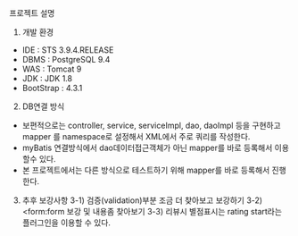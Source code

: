 
프로젝트 설명

1. 개발 환경
  - IDE : STS 3.9.4.RELEASE
  - DBMS : PostgreSQL 9.4
  - WAS : Tomcat 9
  - JDK : JDK 1.8
  - BootStrap : 4.3.1
  
 2. DB연결 방식
   - 보편적으로는 controller, service, serviceImpl, dao, daoImpl 등을 구현하고 mapper 를 namespace로 설정해서 XML에서 주로 쿼리를 작성한다.
   - myBatis 연결방식에서 dao데이터접근객체가 아닌 mapper를 바로 등록해서 이용할수 있다.
   - 본 프로젝트에서는 다른 방식으로 테스트하기 위해 mapper를 바로 등록해서 진행한다.

 3. 추후 보강사항 
   3-1) 검증(validation)부분 조금 더 찾아보고 보강하기
   3-2) <form:form 보강 및 내용좀 찾아보기 
   3-3) 리뷰시 별점표시는 rating start라는 플러그인을 이용할 수 있다.

 
 